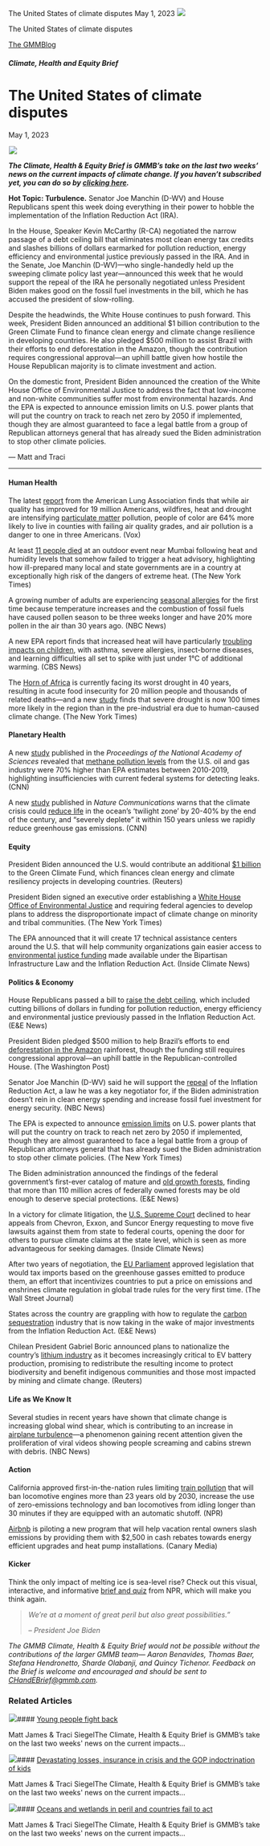 



The United States of climate disputes
May 1, 2023
![](data:image/gif;base64,R0lGODlhAQABAAAAACH5BAEKAAEALAAAAAABAAEAAAICTAEAOw==)![](https://www.gmmb.com/wp-content/uploads/2023/05/Bob5.1.png)



The United States of climate disputes





 [The GMMBlog](/blog/)



##### Climate, Health and Equity Brief

 The United States of climate disputes
=====================================


May 1, 2023



![](data:image/gif;base64,R0lGODlhAQABAAAAACH5BAEKAAEALAAAAAABAAEAAAICTAEAOw==)![](https://www.gmmb.com/wp-content/uploads/2023/05/Bob5.1-552x552.png) 


***The Climate, Health & Equity Brief is GMMB’s take on the last two weeks’ news on the current impacts of climate change. If you haven’t subscribed yet, you can do so by [clicking here](https://mailchimp.us4.list-manage.com/subscribe?u=f2f8c4bdabe1a2a83f914e813&id=4a13a601e2).***


**Hot Topic: Turbulence.** Senator Joe Manchin (D-WV) and House Republicans spent this week doing everything in their power to hobble the implementation of the Inflation Reduction Act (IRA).


In the House, Speaker Kevin McCarthy (R-CA) negotiated the narrow passage of a debt ceiling bill that eliminates most clean energy tax credits and slashes billions of dollars earmarked for pollution reduction, energy efficiency and environmental justice previously passed in the IRA. And in the Senate, Joe Manchin (D-WV)—who single-handedly held up the sweeping climate policy last year—announced this week that he would support the repeal of the IRA he personally negotiated unless President Biden makes good on the fossil fuel investments in the bill, which he has accused the president of slow-rolling.


Despite the headwinds, the White House continues to push forward. This week, President Biden announced an additional $1 billion contribution to the Green Climate Fund to finance clean energy and climate change resilience in developing countries. He also pledged $500 million to assist Brazil with their efforts to end deforestation in the Amazon, though the contribution requires congressional approval—an uphill battle given how hostile the House Republican majority is to climate investment and action.


On the domestic front, President Biden announced the creation of the White House Office of Environmental Justice to address the fact that low-income and non-white communities suffer most from environmental hazards. And the EPA is expected to announce emission limits on U.S. power plants that will put the country on track to reach net zero by 2050 if implemented, though they are almost guaranteed to face a legal battle from a group of Republican attorneys general that has already sued the Biden administration to stop other climate policies.


— Matt and Traci




---


#### Human Health


The latest [report](https://mailchimp.us4.list-manage.com/track/click?u=f2f8c4bdabe1a2a83f914e813&id=1f6309aedc&e=b1bd18d53b) from the American Lung Association finds that while air quality has improved for 19 million Americans, wildfires, heat and drought are intensifying [particulate matter](https://mailchimp.us4.list-manage.com/track/click?u=f2f8c4bdabe1a2a83f914e813&id=37581325b2&e=b1bd18d53b) pollution, people of color are 64% more likely to live in counties with failing air quality grades, and air pollution is a danger to one in three Americans. (Vox)


At least [11 people died](https://mailchimp.us4.list-manage.com/track/click?u=f2f8c4bdabe1a2a83f914e813&id=5ae05f4e9b&e=b1bd18d53b) at an outdoor event near Mumbai following heat and humidity levels that somehow failed to trigger a heat advisory, highlighting how ill-prepared many local and state governments are in a country at exceptionally high risk of the dangers of extreme heat. (The New York Times)


A growing number of adults are experiencing [seasonal allergies](https://mailchimp.us4.list-manage.com/track/click?u=f2f8c4bdabe1a2a83f914e813&id=a5c3dd1016&e=b1bd18d53b) for the first time because temperature increases and the combustion of fossil fuels have caused pollen season to be three weeks longer and have 20% more pollen in the air than 30 years ago. (NBC News)


A new EPA report finds that increased heat will have particularly [troubling impacts on children](https://mailchimp.us4.list-manage.com/track/click?u=f2f8c4bdabe1a2a83f914e813&id=e3ada2d11f&e=b1bd18d53b), with asthma, severe allergies, insect-borne diseases, and learning difficulties all set to spike with just under 1°C of additional warming. (CBS News)


The [Horn of Africa](https://mailchimp.us4.list-manage.com/track/click?u=f2f8c4bdabe1a2a83f914e813&id=a925cbd1f1&e=b1bd18d53b) is currently facing its worst drought in 40 years, resulting in acute food insecurity for 20 million people and thousands of related deaths—and a new [study](https://mailchimp.us4.list-manage.com/track/click?u=f2f8c4bdabe1a2a83f914e813&id=13fd0a58ac&e=b1bd18d53b) finds that severe drought is now 100 times more likely in the region than in the pre-industrial era due to human-caused climate change. (The New York Times)


#### Planetary Health


A new [study](https://mailchimp.us4.list-manage.com/track/click?u=f2f8c4bdabe1a2a83f914e813&id=5f8a1f6923&e=b1bd18d53b) published in the *Proceedings of the National Academy of Sciences* revealed that [methane pollution levels](https://mailchimp.us4.list-manage.com/track/click?u=f2f8c4bdabe1a2a83f914e813&id=c830b78e03&e=b1bd18d53b) from the U.S. oil and gas industry were 70% higher than EPA estimates between 2010-2019, highlighting insufficiencies with current federal systems for detecting leaks. (CNN)


A new [study](https://mailchimp.us4.list-manage.com/track/click?u=f2f8c4bdabe1a2a83f914e813&id=bcbf385403&e=b1bd18d53b) published in *Nature Communications* warns that the climate crisis could [reduce life](https://mailchimp.us4.list-manage.com/track/click?u=f2f8c4bdabe1a2a83f914e813&id=7c9862f0ef&e=b1bd18d53b) in the ocean’s ‘twilight zone’ by 20-40% by the end of the century, and “severely deplete” it within 150 years unless we rapidly reduce greenhouse gas emissions. (CNN)


#### Equity


President Biden announced the U.S. would contribute an additional [$1 billion](https://mailchimp.us4.list-manage.com/track/click?u=f2f8c4bdabe1a2a83f914e813&id=50f3a969d3&e=b1bd18d53b) to the Green Climate Fund, which finances clean energy and climate resiliency projects in developing countries. (Reuters)


President Biden signed an executive order establishing a [White House Office of Environmental Justice](https://mailchimp.us4.list-manage.com/track/click?u=f2f8c4bdabe1a2a83f914e813&id=10ef7ffc42&e=b1bd18d53b) and requiring federal agencies to develop plans to address the disproportionate impact of climate change on minority and tribal communities. (The New York Times)


The EPA announced that it will create 17 technical assistance centers around the U.S. that will help community organizations gain easier access to [environmental justice funding](https://mailchimp.us4.list-manage.com/track/click?u=f2f8c4bdabe1a2a83f914e813&id=3361b685fe&e=b1bd18d53b) made available under the Bipartisan Infrastructure Law and the Inflation Reduction Act. (Inside Climate News)


#### Politics & Economy


House Republicans passed a bill to [raise the debt ceiling](https://mailchimp.us4.list-manage.com/track/click?u=f2f8c4bdabe1a2a83f914e813&id=ab79d76db2&e=b1bd18d53b), which included cutting billions of dollars in funding for pollution reduction, energy efficiency and environmental justice previously passed in the Inflation Reduction Act. (E&E News)


President Biden pledged $500 million to help Brazil’s efforts to end [deforestation in the Amazon](https://mailchimp.us4.list-manage.com/track/click?u=f2f8c4bdabe1a2a83f914e813&id=4aa185ff47&e=b1bd18d53b) rainforest, though the funding still requires congressional approval—an uphill battle in the Republican-controlled House. (The Washington Post)


Senator Joe Manchin (D-WV) said he will support the [repeal](https://mailchimp.us4.list-manage.com/track/click?u=f2f8c4bdabe1a2a83f914e813&id=24bad61d52&e=b1bd18d53b) of the Inflation Reduction Act, a law he was a key negotiator for, if the Biden administration doesn’t rein in clean energy spending and increase fossil fuel investment for energy security. (NBC News)


The EPA is expected to announce [emission limits](https://mailchimp.us4.list-manage.com/track/click?u=f2f8c4bdabe1a2a83f914e813&id=b5543cb780&e=b1bd18d53b) on U.S. power plants that will put the country on track to reach net zero by 2050 if implemented, though they are almost guaranteed to face a legal battle from a group of Republican attorneys general that has already sued the Biden administration to stop other climate policies. (The New York Times)


The Biden administration announced the findings of the federal government’s first-ever catalog of mature and [old growth forests](https://mailchimp.us4.list-manage.com/track/click?u=f2f8c4bdabe1a2a83f914e813&id=d5f3778a5b&e=b1bd18d53b), finding that more than 110 million acres of federally owned forests may be old enough to deserve special protections. (E&E News)


In a victory for climate litigation, the [U.S. Supreme Court](https://mailchimp.us4.list-manage.com/track/click?u=f2f8c4bdabe1a2a83f914e813&id=f2a2f6a040&e=b1bd18d53b) declined to hear appeals from Chevron, Exxon, and Suncor Energy requesting to move five lawsuits against them from state to federal courts, opening the door for others to pursue climate claims at the state level, which is seen as more advantageous for seeking damages. (Inside Climate News)


After two years of negotiation, the [EU Parliament](https://mailchimp.us4.list-manage.com/track/click?u=f2f8c4bdabe1a2a83f914e813&id=f20fde75f0&e=b1bd18d53b) approved legislation that would tax imports based on the greenhouse gasses emitted to produce them, an effort that incentivizes countries to put a price on emissions and enshrines climate regulation in global trade rules for the very first time. (The Wall Street Journal)


States across the country are grappling with how to regulate the [carbon sequestration](https://mailchimp.us4.list-manage.com/track/click?u=f2f8c4bdabe1a2a83f914e813&id=d8d9570f7d&e=b1bd18d53b) industry that is now taking in the wake of major investments from the Inflation Reduction Act. (E&E News)


Chilean President Gabriel Boric announced plans to nationalize the country’s [lithium industry](https://mailchimp.us4.list-manage.com/track/click?u=f2f8c4bdabe1a2a83f914e813&id=46891d0376&e=b1bd18d53b) as it becomes increasingly critical to EV battery production, promising to redistribute the resulting income to protect biodiversity and benefit indigenous communities and those most impacted by mining and climate change. (Reuters)


#### Life as We Know It


Several studies in recent years have shown that climate change is increasing global wind shear, which is contributing to an increase in [airplane turbulence](https://mailchimp.us4.list-manage.com/track/click?u=f2f8c4bdabe1a2a83f914e813&id=da68d65414&e=b1bd18d53b)—a phenomenon gaining recent attention given the proliferation of viral videos showing people screaming and cabins strewn with debris. (NBC News)


#### Action


California approved first-in-the-nation rules limiting [train pollution](https://mailchimp.us4.list-manage.com/track/click?u=f2f8c4bdabe1a2a83f914e813&id=f829e81f06&e=b1bd18d53b) that will ban locomotive engines more than 23 years old by 2030, increase the use of zero-emissions technology and ban locomotives from idling longer than 30 minutes if they are equipped with an automatic shutoff. (NPR)


[Airbnb](https://mailchimp.us4.list-manage.com/track/click?u=f2f8c4bdabe1a2a83f914e813&id=cccedad5bc&e=b1bd18d53b) is piloting a new program that will help vacation rental owners slash emissions by providing them with $2,500 in cash rebates towards energy efficient upgrades and heat pump installations. (Canary Media)


#### Kicker


Think the only impact of melting ice is sea-level rise? Check out this visual, interactive, and informative [brief and quiz](https://mailchimp.us4.list-manage.com/track/click?u=f2f8c4bdabe1a2a83f914e813&id=89a363ef7b&e=b1bd18d53b) from NPR, which will make you think again.



> *We’re at a moment of great peril but also great possibilities.”*
> 
> 
> *– President Joe Biden*
> 
> 


*The GMMB Climate, Health & Equity Brief would not be possible without the contributions of the larger GMMB team— Aaron Benavides, Thomas Baer, Stefana Hendronetto, Sharde Olabanji, and Quincy Tichenor. Feedback on the Brief is welcome and encouraged and should be sent to [CHandEBrief@gmmb.com](mailto:CHandEBrief@gmmb.com).*









### Related Articles

![](data:image/gif;base64,R0lGODlhAQABAAAAACH5BAEKAAEALAAAAAABAAEAAAICTAEAOw==)![](https://www.gmmb.com/wp-content/uploads/2023/08/bob-8.28-380x200.jpg)#### [Young people fight back](https://www.gmmb.com/news/young-people-fight-back/)

Matt James & Traci SiegelThe Climate, Health & Equity Brief is GMMB’s take on the last two weeks' news on the current impacts…

![](data:image/gif;base64,R0lGODlhAQABAAAAACH5BAEKAAEALAAAAAABAAEAAAICTAEAOw==)![](https://www.gmmb.com/wp-content/uploads/2023/08/Bob-8.14-380x200.png)#### [Devastating losses, insurance in crisis and the GOP indoctrination of kids](https://www.gmmb.com/news/devastating-losses-insurance-in-crisis-and-the-gop-indoctrination-of-kids/)

Matt James & Traci SiegelThe Climate, Health & Equity Brief is GMMB’s take on the last two weeks' news on the current impacts…

![](data:image/gif;base64,R0lGODlhAQABAAAAACH5BAEKAAEALAAAAAABAAEAAAICTAEAOw==)![](https://www.gmmb.com/wp-content/uploads/2023/07/bob-7.31-380x200.png)#### [Oceans and wetlands in peril and countries fail to act](https://www.gmmb.com/news/oceans-and-wetlands-in-peril-and-countries-fail-to-act/)

Matt James & Traci SiegelThe Climate, Health & Equity Brief is GMMB’s take on the last two weeks' news on the current impacts…




